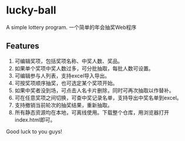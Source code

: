 # lucky-ball
A simple lottery program.
一个简单的年会抽奖Web程序
## Features
1. 可编辑奖项，包括奖项名称、中奖人数、奖品。
2. 如果单个奖项中奖人数过多，可分批抽取，每批人数可设置。
3. 可编辑参与人列表，支持excel导入导出。
4. 可按奖项顺序抽奖，也可选定某个奖项开始。
5. 如果中奖者没到场，可点击人名卡片删除，同时可再次抽取以作替补。
6. 可在任意奖项之间切换，可查中奖记录名单，支持导出中奖名单到excel。
7. 支持撤销当前轮次的抽奖结果，重新抽取。
8. 所有静态资源均在本地，可离线使用。下载整个仓库，用浏览器打开index.html即可。


Good luck to you guys!